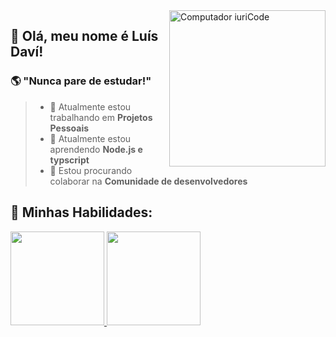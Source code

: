 <img src="https://raw.githubusercontent.com/MicaelliMedeiros/micaellimedeiros/master/image/computer-illustration.png" min-width="250px" max-width="250px" width="250px" align="right" alt="Computador iuriCode">

## 💙 Olá, meu nome é <strong>Luís Daví!</strong>

###  🌎 "Nunca pare de estudar!"

> - 🔭 Atualmente estou trabalhando em <strong>Projetos Pessoais</strong>
> - 🌱 Atualmente estou aprendendo <strong>Node.js e typscript</strong>
> - 👯 Estou procurando colaborar na <strong>Comunidade de desenvolvedores</strong>


## 🚀 Minhas Habilidades:


        
<div align="start">
  <a href="https://github.com/webldavi">
  <img height="150em" src="https://github-readme-stats.vercel.app/api/top-langs/?username=webldavi&layout=compact&langs_count=6&theme=aura"/>
  <img height="150em" src="https://github-readme-stats.vercel.app/api?username=webldavi&show_icons=true&theme=aura&include_all_commits=true&count_private=true"/>
</div> 
          
         
